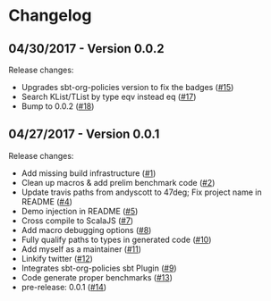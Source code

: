 # Changelog

## 04/30/2017 - Version 0.0.2

Release changes:

* Upgrades sbt-org-policies version to fix the badges ([#15](https://github.com/47deg/iota/pull/15))
* Search KList/TList by type eqv instead eq ([#17](https://github.com/47deg/iota/pull/17))
* Bump to 0.0.2 ([#18](https://github.com/47deg/iota/pull/18))


## 04/27/2017 - Version 0.0.1

Release changes:

* Add missing build infrastructure ([#1](https://github.com/47deg/iota/pull/1))
* Clean up macros & add prelim benchmark code ([#2](https://github.com/47deg/iota/pull/2))
* Update travis paths from andyscott to 47deg; Fix project name in README ([#4](https://github.com/47deg/iota/pull/4))
* Demo injection in README ([#5](https://github.com/47deg/iota/pull/5))
* Cross compile to ScalaJS ([#7](https://github.com/47deg/iota/pull/7))
* Add macro debugging options ([#8](https://github.com/47deg/iota/pull/8))
* Fully qualify paths to types in generated code ([#10](https://github.com/47deg/iota/pull/10))
* Add myself as a maintainer ([#11](https://github.com/47deg/iota/pull/11))
* Linkify twitter ([#12](https://github.com/47deg/iota/pull/12))
* Integrates sbt-org-policies sbt Plugin ([#9](https://github.com/47deg/iota/pull/9))
* Code generate proper benchmarks ([#13](https://github.com/47deg/iota/pull/13))
* pre-release: 0.0.1 ([#14](https://github.com/47deg/iota/pull/14))